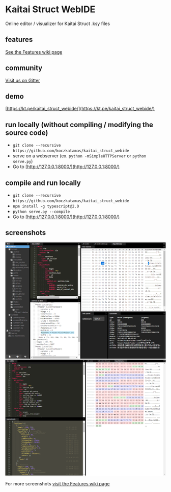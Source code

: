 # Kaitai Struct WebIDE
Online editor / visualizer for Kaitai Struct .ksy files

## features

[See the Features wiki page](https://github.com/koczkatamas/kaitai_struct_webide/wiki/Features)

## community

[Visit us on Gitter](https://gitter.im/kaitai_struct/Lobby)

## demo

[https://kt.pe/kaitai_struct_webide/](https://kt.pe/kaitai_struct_webide/)

## run locally (without compiling / modifying the source code)

- `git clone --recursive https://github.com/koczkatamas/kaitai_struct_webide`
- serve on a webserver (ex. `python -mSimpleHTTPServer` or `python serve.py`)
- Go to [http://127.0.0.1:8000/](http://127.0.0.1:8000/)

## compile and run locally

- `git clone --recursive https://github.com/koczkatamas/kaitai_struct_webide`
- `npm install -g typescript@2.0`
- `python serve.py --compile`
- Go to [http://127.0.0.1:8000/](http://127.0.0.1:8000/)

## screenshots

![Example screenshot of a .zip file](docs/zip_example.png)
![Example screenshot of a .png file](docs/png_example.png)

For more screenshots [visit the Features wiki page](https://github.com/koczkatamas/kaitai_struct_webide/wiki/Features)
